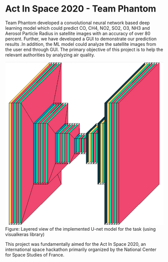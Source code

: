 # Act In Space 2020 - Team Phantom
Team Phantom developed a convolutional neural network based deep learning model which could predict CO, CH4, NO2, SO2, O3, NH3 and Aerosol Particle Radius in satellite images with an accuracy of over 80 percent. Further, we have developed a GUI to demonstrate our prediction results .In addition, the ML model could analyze the satellite images from the user end through GUI. The primary objective of this project is to help the relevant authorities by analyzing air quality.

![](CNN%20Classification/Model.PNG) <br />
Figure: Layered view of the implemented U-net model for the task (using visualkeras library)

This project was fundamentally aimed for the Act In Space 2020, an international space hackathon primarily organized by the National Center for Space Studies of France.

